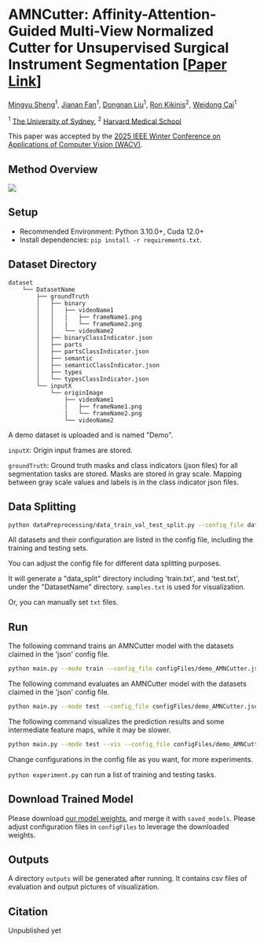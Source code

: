 
# AMNCutter: Affinity-Attention-Guided Multi-View Normalized Cutter for Unsupervised Surgical Instrument Segmentation [[Paper Link](HTTP://PaperLink.com)]


[Mingyu Sheng](https://mhamilton.net/)<sup>1</sup>,
[Jianan Fan](https://ieeexplore.ieee.org/author/37090057230)<sup>1</sup>,
[Dongnan Liu](https://scholar.google.com/citations?hl=en&user=JZzb8XUAAAAJ)<sup>1</sup>,
[Ron Kikinis](https://scholar.google.com/citations?user=n01L0mEAAAAJ&hl=en&oi=ao)<sup>2</sup>,
[Weidong Cai](https://scholar.google.com/citations?hl=en&user=N8qTc2AAAAAJ)<sup>1</sup>

<sup>1</sup> [The University of Sydney](https://www.sydney.edu.au/), 
<sup>2</sup> [Harvard Medical School](https://hms.harvard.edu/)

This paper was accepted by the [2025 IEEE Winter Conference on Applications of Computer Vision (WACV)](https://wacv2025.thecvf.com/).

## Method Overview

![](paperFigure/method_overview_white.png)

## Setup
* Recommended Environment: Python 3.10.0+, Cuda 12.0+
* Install dependencies: `pip install -r requirements.txt`.

## Dataset Directory
```
dataset
    └── DatasetName
        ├── groundTruth
        │   ├── binary
        │   │   ├── videoName1
        │   │   |   ├── frameName1.png
        │   │   |   └── frameName2.png
        │   │   └── videoName2
        │   ├── binaryClassIndicator.json
        │   ├── parts
        │   ├── partsClassIndicator.json
        │   ├── semantic
        │   ├── semanticClassIndicator.json
        │   ├── types
        │   └── typesClassIndicator.json
        └── inputX
            └── originImage
                ├── videoName1
                |   ├── frameName1.png
                |   └── frameName2.png
                └── videoName2
```
A demo dataset is uploaded and is named "Demo".

`inputX`: Origin input frames are stored.

`groundTruth`: Ground truth masks and class indicators (json files) for all segmentation tasks are stored. Masks are stored in gray scale. Mapping between gray scale values and labels is in the class indicator json files.

## Data Splitting

```bash
python dataPreprocessing/data_train_val_test_split.py --config_file dataPreprocessing/demo_dataset_split.json
```

All datasets and their configuration are listed in the config file, including the training and testing sets.

You can adjust the config file for different data splitting purposes.

It will generate a "data_split" directory including 'train.txt', and 'test.txt', under the "DatasetName" directory. `samples.txt` is used for visualization.

Or, you can manually set `txt` files.

## Run

The following command trains an AMNCutter model with the datasets claimed in the 'json' config file.
```bash
python main.py --mode train --config_file configFiles/demo_AMNCutter.json
```


The following command evaluates an AMNCutter model with the datasets claimed in the 'json' config file.
```bash
python main.py --mode test --config_file configFiles/demo_AMNCutter.json
```


The following command visualizes the prediction results and some intermediate feature maps, while it may be slower.
```bash
python main.py --mode test --vis --config_file configFiles/demo_AMNCutter.json
```

Change configurations in the config file as you want, for more experiments.

`python experiment.py` can run a list of training and testing tasks.

## Download Trained Model

Please download [our model weights](https://drive.google.com/drive/folders/1NSS5sTWtBFGevEb_sbWhYjAxE2nOQMLu?usp=drive_link), and merge it with `saved_models`.
Please adjust configuration files in `configFiles` to leverage the downloaded weights.

## Outputs

A directory `outputs` will be generated after running.
It contains csv files of evaluation and output pictures of visualization.


## Citation
Unpublished yet




